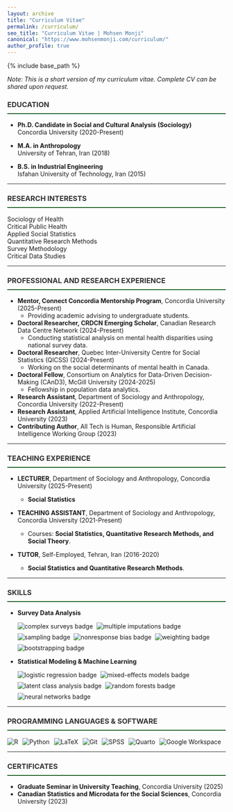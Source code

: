 ```yaml
---
layout: archive
title: "Curriculum Vitae"
permalink: /curriculum/
seo_title: "Curriculum Vitae | Mohsen Monji"
canonical: "https://www.mohsenmonji.com/curriculum/"
author_profile: true
---
```

{% include base_path %}

<style>
  h3 {
    border-bottom: 2px solid #1B5E20;
    font-weight: bold;
    padding-bottom: 10px;
    color: #333;
  }
</style>

<p><i>Note: This is a short version of my curriculum vitae. Complete CV can be shared upon request.</i></p>

### <i class="fas fa-graduation-cap"></i> EDUCATION

- **Ph.D. Candidate in Social and Cultural Analysis (Sociology)**  
  Concordia University (2020-Present)  

- **M.A. in Anthropology**  
  University of Tehran, Iran (2018)  

- **B.S. in Industrial Engineering**  
  Isfahan University of Technology, Iran (2015)  

---

<h3><i class="fas fa-lightbulb"></i> RESEARCH INTERESTS</h3>
<div>
  <i class="fas fa-pills" style="color: #1B5E20;"></i> Sociology of Health<br>
  <i class="fas fa-notes-medical" style="color: #1B5E20;"></i> Critical Public Health<br>
  <i class="fas fa-chart-line" style="color: #1B5E20;"></i> Applied Social Statistics<br>
  <i class="fas fa-table" style="color: #1B5E20;"></i> Quantitative Research Methods<br>
  <i class="fas fa-poll-h" style="color: #1B5E20;"></i> Survey Methodology<br>
  <i class="fas fa-database" style="color: #1B5E20;"></i> Critical Data Studies
</div>

---

### <i class="fas fa-briefcase"></i> PROFESSIONAL AND RESEARCH EXPERIENCE

- **Mentor, Connect Concordia Mentorship Program**, Concordia University (2025-Present)  
  - Providing academic advising to undergraduate students.  
- **Doctoral Researcher, CRDCN Emerging Scholar**, Canadian Research Data Centre Network (2024-Present)  
  - Conducting statistical analysis on mental health disparities using national survey data.  
- **Doctoral Researcher**, Quebec Inter-University Centre for Social Statistics (QICSS) (2024-Present)  
  - Working on the social determinants of mental health in Canada.  
- **Doctoral Fellow**, Consortium on Analytics for Data-Driven Decision-Making (CAnD3), McGill University (2024-2025)  
  - Fellowship in population data analytics.  
- **Research Assistant**, Department of Sociology and Anthropology, Concordia University (2022-Present)
- **Research Assistant**, Applied Artificial Intelligence Institute, Concordia University (2023)   
- **Contributing Author**, All Tech is Human, Responsible Artificial Intelligence Working Group (2023)

---

### <i class="fas fa-chalkboard-teacher"></i> TEACHING EXPERIENCE

- **LECTURER**, Department of Sociology and Anthropology, Concordia University (2025-Present)  
  - **Social Statistics**  

- **TEACHING ASSISTANT**, Department of Sociology and Anthropology, Concordia University (2021-Present)  
  - Courses:  **Social Statistics, Quantitative Research Methods, and Social Theory**.  

- **TUTOR**, Self-Employed, Tehran, Iran (2016-2020)  
  - **Social Statistics and Quantitative Research Methods**.  

---

### <i class="fas fa-chart-bar"></i> SKILLS
- **Survey Data Analysis**  
  <div style="display: flex; flex-wrap: wrap; gap: 8px;">
    <img src="https://img.shields.io/badge/complex%20surveys-blue" alt="complex surveys badge">
    <img src="https://img.shields.io/badge/multiple%20imputations-blue" alt="multiple imputations badge">
    <img src="https://img.shields.io/badge/sampling-blue" alt="sampling badge">
    <img src="https://img.shields.io/badge/nonresponse%20bias-blue" alt="nonresponse bias badge">
    <img src="https://img.shields.io/badge/weighting-blue" alt="weighting badge">
    <img src="https://img.shields.io/badge/bootstrapping-blue" alt="bootstrapping badge">
  </div>

- **Statistical Modeling & Machine Learning**  
  <div style="display: flex; flex-wrap: wrap; gap: 8px;">
    <img src="https://img.shields.io/badge/logistic%20regression-blue" alt="logistic regression badge">
    <img src="https://img.shields.io/badge/mixed%2Deffects%20models-blue" alt="mixed-effects models badge">
    <img src="https://img.shields.io/badge/latent%20class%20analysis-blue" alt="latent class analysis badge">
    <img src="https://img.shields.io/badge/random%20forests-blue" alt="random forests badge">
    <img src="https://img.shields.io/badge/neural%20networks-blue" alt="neural networks badge">
  </div>

---

### <i class="fab fa-r-project"></i> PROGRAMMING LANGUAGES & SOFTWARE

<div style="display: flex; flex-wrap: wrap; gap: 10px; align-items: center;">
  <img src="https://img.shields.io/badge/-R-blue?logo=R&logoColor=white" alt="R">
  <img src="https://img.shields.io/badge/-Python-yellow?logo=Python&logoColor=white" alt="Python">
  <img src="https://img.shields.io/badge/-LaTeX-blue?logo=latex&logoColor=white" alt="LaTeX">
  <img src="https://img.shields.io/badge/-Git-orange?logo=git&logoColor=white" alt="Git">
  <img src="https://img.shields.io/badge/-SPSS-lightblue" alt="SPSS">
  <img src="https://img.shields.io/badge/-Quarto-blueviolet?logo=quarto&logoColor=white" alt="Quarto">
  <img src="https://img.shields.io/badge/-Google%20Workspace-blue?logo=googleworkspace&logoColor=white" alt="Google Workspace">
</div>

---

### <i class="fas fa-award"></i> CERTIFICATES
- **Graduate Seminar in University Teaching**, Concordia University (2025)  
- **Canadian Statistics and Microdata for the Social Sciences**, Concordia University (2023)  
